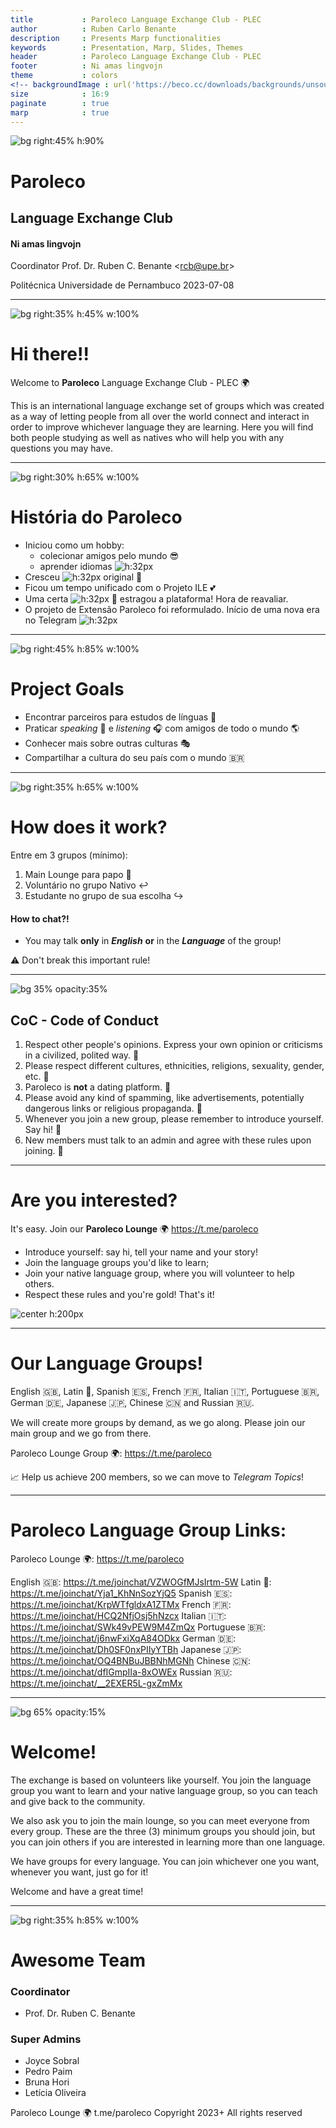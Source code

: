 ```yaml
---
title           : Paroleco Language Exchange Club - PLEC 
author          : Ruben Carlo Benante
description     : Presents Marp functionalities
keywords        : Presentation, Marp, Slides, Themes
header          : Paroleco Language Exchange Club - PLEC
footer          : Ni amas lingvojn
theme           : colors
<!-- backgroundImage : url('https://beco.cc/downloads/backgrounds/unsound-marp-background.jpg') -->
size            : 16:9
paginate        : true
marp            : true
---
```

<!-- _class: lead-invert-blue -->

![bg right:45% h:90%](img/20230706-logotipo-paroleco-transp.png)

# Paroleco
## Language Exchange Club 
#### Ni amas lingvojn

Coordinator
Prof. Dr. Ruben C. Benante <<rcb@upe.br>>

Politécnica Universidade de Pernambuco
2023-07-08

---
<!-- _class: invert-purple -->
![bg right:35% h:45% w:100%](img/grouphug.png)

# Hi there!!

Welcome to **Paroleco** Language Exchange Club - PLEC 🌍

This is an international language exchange set of groups which was created as a way of letting people from all over the world connect and interact in order to improve whichever language they are learning. Here you will find both people studying as well as natives who will help you with any questions you may have. 


---
<!-- _class: invert-orange -->
<!-- foter: Prof. Dr. Ruben Carlo Benante <<rcb@upe.br>> -->

![bg right:30% h:65% w:100%](img/pyramid.png)

# História do Paroleco

- Iniciou como um hobby: 
  - colecionar amigos pelo mundo :sunglasses:
  - aprender idiomas ![h:32px](img/20230706-logotipo-paroleco-transp.png)
- Cresceu ![h:32px](img/whatsapp.png) original :green_heart:
- Ficou um tempo unificado com o Projeto ILE :two_hearts:
- Uma certa ![h:32px](img/facebook.png) :shit: estragou a plataforma! Hora de reavaliar.
- O projeto de Extensão Paroleco foi reformulado. Início de uma nova era no Telegram ![h:32px](img/telegram.png)

---
<!-- _class: invert-red -->
![bg right:45% h:85% w:100%](img/working.png)

# Project Goals 

- Encontrar parceiros para estudos de línguas :blue_book:
- Praticar _speaking_ :microphone: e _listening_ :headphones: com amigos de todo o mundo :earth_americas:
- Conhecer mais sobre outras culturas :performing_arts:
- Compartilhar a cultura do seu país com o mundo :brazil:

---
<!-- _class: invert -->
![bg right:35% h:65% w:100%](img/homework.png)

# How does it work?

Entre em 3 grupos (mínimo):
1. Main Lounge para papo :speech_balloon:
1. Voluntário no grupo Nativo :leftwards_arrow_with_hook:
1. Estudante no grupo de sua escolha :arrow_right_hook:

#### How to chat?!

- You may talk **only** in **_English_** **or** in the **_Language_** of the group!

:warning: Don't break this important rule!

---
![bg 35% opacity:35%](img/notebook.png)
<!-- _class: invert-green -->
## CoC - Code of Conduct

1. Respect other people's opinions. Express your own opinion or criticisms in a civilized, polited way. :page_with_curl:
2. Please respect different cultures, ethnicities, religions, sexuality, gender, etc. :page_with_curl:
3. Paroleco is **not** a dating platform. :page_with_curl:
4. Please avoid any kind of spamming, like advertisements, potentially dangerous links or religious propaganda. :page_with_curl:
5. Whenever you join a new group, please remember to introduce yourself. Say hi! :page_with_curl:
6. New members must talk to an admin and agree with these rules upon joining. :page_with_curl:
<!-- 6. Don't ask to add friends/family. Don't share chat links. :page_with_curl: -->

<!-- , nor send the chat links to others. -->
<!-- 7. Please don't send the links of the chats to others. --> 
<!-- They must ask an admin to join first and them the admin will send the welcome messages. Thank you. I hope you enjoy the club. -->

---
<!-- _class: invert-pink -->

# Are you interested? 

It's easy. Join our **Paroleco Lounge** 🌍 https://t.me/paroleco

- Introduce yourself: say hi, tell your name and your story!
- Join the language groups you'd like to learn;
- Join your native language group, where you will volunteer to help others.
- Respect these rules and you're gold! That's it! 

<style>
img[alt~="center"] {
  display: block;
  margin: 0 auto;
}
</style>
![center h:200px](img/joinus.png) 

---
<!-- _class: invert -->

# Our Language Groups!


English 🇬🇧, Latin 📜, Spanish 🇪🇸, French 🇫🇷, Italian 🇮🇹, Portuguese 🇧🇷, German 🇩🇪,  Japanese 🇯🇵, Chinese 🇨🇳 and Russian 🇷🇺.

We will create more groups by demand, as we go along.
Please join our main group and we go from there.

Paroleco Lounge Group 🌍: https://t.me/paroleco

:chart_with_upwards_trend: Help us achieve 200 members, so we can 
move to _Telegram Topics_!

---
<!-- _class: invert-blue -->

# Paroleco Language Group Links:

Paroleco Lounge 🌍: https://t.me/paroleco

English 🇬🇧: https://t.me/joinchat/VZWOGfMJsIrtm-5W
Latin 📜: https://t.me/joinchat/Yja1_KhNnSozYjQ5
Spanish 🇪🇸: https://t.me/joinchat/KrpWTfgldxA1ZTMx
French 🇫🇷: https://t.me/joinchat/HCQ2NfjOsj5hNzcx
Italian 🇮🇹: https://t.me/joinchat/SWk49vPEW9M4ZmQx
Portuguese 🇧🇷: https://t.me/joinchat/j6nwFxiXqA84ODkx
German 🇩🇪: https://t.me/joinchat/Dh0SF0nxPIIyYTBh
Japanese 🇯🇵: https://t.me/joinchat/OQ4BNBuJBBNhMGNh
Chinese 🇨🇳: https://t.me/joinchat/dfIGmpIIa-8xOWEx
Russian 🇷🇺: https://t.me/joinchat/__2EXER5L-gxZmMx

---
![bg 65% opacity:15%](img/gimmehug.png)

# Welcome!

The exchange is based on volunteers like yourself. You join the language group you want to learn and your native language group, so you can teach and give back to the community.

We also ask you to join the main lounge, so you can meet everyone from every group. These are the three (3) minimum groups you should join, but you can join others if you are interested in learning more than one language.

We have groups for every language. You can join whichever one you want, whenever you want, just go for it!

Welcome and have a great time!

---
<!-- _class: invert-green -->
![bg right:35% h:85% w:100%](img/mosaicoautores.png)

# Awesome Team
### Coordinator
- Prof. Dr. Ruben C. Benante 
<!-- <<rcb@beco.cc>> -->

### Super Admins
- Joyce Sobral <!-- <<joyce-sobral@hotmail.com> -->
- Pedro Paim <!-- <<edro.npm@gmail.com> -->
- Bruna Hori <!-- <<brunahori19@gmail.com> -->
- Letícia Oliveira <!-- <<leticiagboliveira@gmail.com>> -->

Paroleco Lounge 🌍 t.me/paroleco
Copyright 2023+ All rights reserved 
<!-- by Ruben Carlo Benante -->

